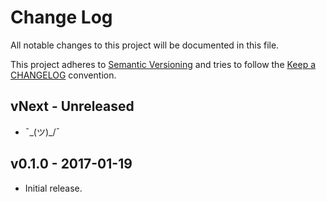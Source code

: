 # Change Log

All notable changes to this project will be documented in this file.

This project adheres to [Semantic Versioning](http://semver.org/) and tries to follow the [Keep a CHANGELOG](http://keepachangelog.com) convention.

## vNext - Unreleased

- ¯\_(ツ)_/¯


## v0.1.0 - 2017-01-19

- Initial release.
